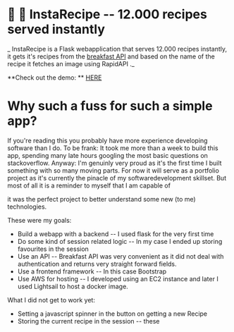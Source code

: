 # 🥘 🥣 InstaRecipe -- 12.000 recipes served instantly
_
InstaRecipe is a Flask webapplication that serves 12.000 recipes instantly, it gets it's recipes from the [breakfast API](https://github.com/MariiaSizova/breakfastapi) and based on the name of the recipe it fetches an image using RapidAPI ._ 

**Check out the demo: ** [HERE](**https://flask-service.vdotvo9a4e2a6.eu-central-1.cs.amazonlightsail.com/**)

# Why such a fuss for such a simple app? 
If you're reading this you probably have more experience developing software than I do. To be frank: It took me more than a week to build this app, spending many late hours googling the most basic questions on stackoverflow. Anyway: I'm genuinly very proud as it's the first time I built something with so many moving parts. For now it will serve as a portfolio project as it's currently the pinacle of my softwaredevelopment skillset. But most of all it is a reminder to myself that I am capable of


it was the perfect project to better understand some new (to me) technologies. 

These were my goals: 
- Build a webapp with a backend -- I used flask for the very first time
- Do some kind of session related logic -- In my case I ended up storing favourites in the session
- Use an API -- Breakfast API was very convenient as it did not deal with authentication and returns very straight forward fields. 
- Use a frontend framework -- In this case Bootstrap
- Use AWS for hosting -- I developed using an EC2 instance and later I used Lightsail to host a docker image. 

What I did not get to work yet:
- Setting a javascript spinner in the button on getting a new Recipe
- Storing the current recipe in the session -- these

